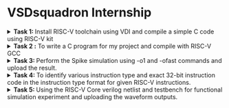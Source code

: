 # VSDsquadron  Internship

<details>
<summary><b> Task 1: </b> Install RISC-V toolchain using VDI and compile a simple C code using RISC-V kit</summary>
 <br>

 **1. Installing virtual box :**

 ![Installing virtual box](https://github.com/VasanthKumar-05/vsdsquadron/assets/173717586/84ca4811-56a8-4164-9bd8-4f809d448b7e)

**2.Installing leafpad :**

![Installing leaf pad](https://github.com/VasanthKumar-05/vsdsquadron/assets/173717586/93ab7ba8-10fa-4c10-b52f-a66cfb0f9a91)

To install the leafpad, we should use the command 
``` sudo apt install leafpad ```
as above.

**3.Compiling and run sample C code :**

Step-1: We have to create a file for the sample code using the command,
```
    cd
    leafpad sum1ton.c &
```
Hence, the leafpad will get open.
   
Step-2 : Next we need to type the C code in the leafpad as below:

![sample C code](https://github.com/VasanthKumar-05/vsdsquadron/assets/173717586/cb649f45-782b-4213-b95a-a99bc4873d44)

then we should save the code.

Step-3: To run this code in terminal, we need to use the command 
```
    gcc sum1ton.c
    ls -ltr
```

To get the output, we should use the command ``` ./a.out ```

By using the above commands, we will get the output as

![Sample C output](https://github.com/VasanthKumar-05/vsdsquadron/assets/173717586/25fca97a-b86a-401f-abd9-7d22443b9f44)

**4.compiling and run sample code using RISC-V simulator :**

Step-1: To get the code into the simulator, use the command
```
   cat sum1ton.c
```

Step-2: To run the code using the simulator, use the command
```
   riscv64-unknown-elf-gcc -o1 -mabi=lp64 -march=rv64i -o sum1ton.o sum1ton.c
   ls -ltr sum1ton.o
```

![calculations of instructions using fast instructions](https://github.com/VasanthKumar-05/vsdsquadron/assets/173717586/6f5dd289-557a-4190-ad00-b2e4008b4e17)

Step-3: **To get the Assembly code output :**

Use the command,
 ```
     riscv64-unknown-elf-gcc -ofast -mabi=lp64 -march=rv64i -o sum1ton.o sum1ton.c
 ```
Then open another tab and use the following command:
```
    riscv64-unknown-elf-objdump -d sum1ton.o
```
After using the command you will get the complex assembly output.

To get the exact assembly output of your code, use the command
    
```
    riscv64-unknown-elf-objdump -d sum1ton.o | less
```

And finally search the main using ```/main```

Hence, you will get the final output of this task as 

![calculations of instructions](https://github.com/VasanthKumar-05/vsdsquadron/assets/173717586/059d35ea-d38b-46cb-a276-20b81dde9fb9)

</details>


<details>
 <summary> <b> Task 2 :</b> To write a C program for my project and compile with RISC-V GCC</summary>
 <br>

 **Project Title : Change dispense wizard: Engineering a vending machine with advanced change system**

 **What is Vending Machine :**

 An automated machine which is intended to provide the users with a diverse range of products: snacks, beverages, pizzas, cupcakes, newspapers, tickets, etc. A vending machine dispenses a product to the users based on the amount of money inserted and selection of the product. Vending machine is a 24x7 standalone unit which requires a standard power supply connection to function. It consist of simple electro-mechanical systems which helps to automate the entire vending process. In a nutshell, its basic function is to flawlessly issue users with a diverse range of products anytime.

 **What is Channge dispense wizard in vending machine :**

 The "Change Dispense Wizard" is a specialized framework designed to enhance the process of dispensing change in vending machines. This advanced system incorporates mechanical, electronic, and software components to ensure accurate, efficient, and reliable coin dispensing.

 **Benefits :**

 **1.Enhanced Customer Satisfaction :**
Quick and accurate change dispensing improves the overall user experience.

**2.Operational Efficiency :**
Reduces the likelihood of errors and machine downtime.

**3.Increased Security :**
Protects against fraud and tampering.

**4.Scalability :**
Can be adapted to different types of vending machines and environments.

![vm](https://github.com/VasanthKumar-05/vsdsquadron/assets/173717586/b0f6f497-276a-4a0a-9df7-5de1bdb13796)

**Program for the Project :**

```
#include <stdio.h>

// Function to calculate and dispense change
void dispenseChange(int amount) {
    int quarters, dimes, nickels, pennies;

    quarters = amount / 25;
    amount = amount % 25;

    dimes = amount / 10;
    amount = amount % 10;

    nickels = amount / 5;
    amount = amount % 5;

    pennies = amount;

    printf("Change dispensed:\n");
    printf("Quarters: %d\n", quarters);
    printf("Dimes: %d\n", dimes);
    printf("Nickels: %d\n", nickels);
    printf("Pennies: %d\n", pennies);
}

int main() {
    int cost, paid, change;

    // Get the cost of the item
    printf("Enter the cost of the item (in cents): ");
    scanf("%d", &cost);

    // Get the amount paid by the user
    printf("Enter the amount paid by the user (in cents): ");
    scanf("%d", &paid);

    // Calculate the change to be returned
    change = paid - cost;

    if (change < 0) {
        printf("Insufficient amount paid.\n");
    } else if (change == 0) {
        printf("Exact amount paid. No change needed.\n");
    } else {
        // Dispense the change
        dispenseChange(change);
    }

    return 0;
}
```

**1.Declaring VendingMachine in Terminal :**

![1 Declaring Vending Machine](https://github.com/VasanthKumar-05/vsdsquadron/assets/173717586/326b5cab-738b-428d-abe3-e7bfc9925b75)

**2.Typing the code in leafpad :**

![2 C program for the Vending Machine](https://github.com/VasanthKumar-05/vsdsquadron/assets/173717586/d88f6d2c-9a71-4a0c-9b14-7379b9dcf964)

**3.Executing the code and getting th output :**

![3 Input Output of  VendingMachine](https://github.com/VasanthKumar-05/vsdsquadron/assets/173717586/d65706c0-b1e6-490b-af5f-d4ee232cd4fa)

**4.compiling and run the code in RISC-V GCC :**

![4 Instructions for assembly code of VendingMachine](https://github.com/VasanthKumar-05/vsdsquadron/assets/173717586/8a890a71-771e-44dd-8d68-49acc8f29740)

**5.Assembly code output of VendingMachine :**

![5 Assembly code output of VendingMachine](https://github.com/VasanthKumar-05/vsdsquadron/assets/173717586/3b77559c-7c69-45f4-bbb5-f1a9eb6a9ef5)

This is the final output of the project.
</details>


<details>
 <summary><b> Task 3: </b> Perform the Spike simulation using -o1 and -ofast commands and upload the result. </summary>
 <br>

 In this task we have to perform the spike simulation using two different commands :
 1. -o1 command
 2. -ofast command

 **I.Spike simulation using -o1 command:**

 1.First run your program using riscv simulator and get the output using the command,
 ```
 riscv64-unknown-elf-gcc -o1 -mabi=lp64 -march=rv64i -o vendingmachine.o vendingmachine.c
 gcc vendingmachine.c
 ./a.out
 ```

 2.Now run the same program using spike simulator using the command,
 ```
 riscv64-unknown-elf-gcc -o1 -mabi-lp64 -march=rv64i -o vendingmachine.o vendingmachine.c
 spike pk vendingmachine.o
 ```

 3.check the both outputs. If the both outputs are same then the compilation is successful.

 ![1 Spike simulation using -o1 command](https://github.com/VasanthKumar-05/vsdsquadron/assets/173717586/4b796a3f-62ab-4cfc-9485-6834a2070c3e)

 4.Now go for debugging the assembly code using spike debugging command.
 
   To get the assembly code, use the command
   ```
   riscv64-unknown-elf-objdump -d vendingmachine.o | less
   ```

 ![Screenshot (31)](https://github.com/VasanthKumar-05/vsdsquadron/assets/173717586/36389a45-f5e7-4717-a019-ec18e3a0c926)

 To debug the code, use the spike command
 ```
 spike -d pk vendingmachine.o
 ```

 And then use the starting address of the assembly code ```until pc 0 100b0``` and compare the both address lines to check the result.

 ![Screenshot (32)](https://github.com/VasanthKumar-05/vsdsquadron/assets/173717586/9c88ebf5-027f-4ff3-b14e-2a6bead12f03)

 ![Screenshot (33)](https://github.com/VasanthKumar-05/vsdsquadron/assets/173717586/db81e921-7624-4517-8b5b-d3c60b853b9a)

 **II.Spike simulation using -ofast command:**

 This process is same like the above one. But instead of -o1 command, we use the -ofast command.
 
 1.Use the command to get the output using riscv simulator,
 ```
 riscv64-unknown-elf-gcc -ofast -mabi=lp64 -march=rv64i -o vendingmachine.o vendingmachine.c
 gcc vendingmachine.c
 ./a.out
 ```

 2.To get the spike simulation output, use the command
 ```
 riscv64-unknown-elf-gcc -ofast -mabi=lp64 -march=rv64i -o vendingmachine.o vendingmachine.c
 spike pk vendingmachine.o
 ```

 3.Check the both outputs. If both outputs are same then the compilation is successful.

 ![Screenshot (30)](https://github.com/VasanthKumar-05/vsdsquadron/assets/173717586/c2a3beaa-4b7a-4b70-a38c-62a63d89c542)

 4.Now we need to debug the assembly code.
 
 To get the assembly code, use the command 
 ```
 riscv64-unknown-elf-objdump -d vendingmachine.o | less
 ```

 ![Screenshot (31)](https://github.com/VasanthKumar-05/vsdsquadron/assets/173717586/54a8e1d2-11d2-4633-a46a-0e2666bd082b)

 To debug the assembly code, use the spike command
 ```
 spike -d pk vendingmachine.o
 ```

 Use the starting address ```until pc 0 100b0``` and continue debugging and check the results using both address line outputs.

 ![Screenshot (32)](https://github.com/VasanthKumar-05/vsdsquadron/assets/173717586/c57f17ee-f2bb-46c1-a04f-01cb02643d6a)

 ![Screenshot (33)](https://github.com/VasanthKumar-05/vsdsquadron/assets/173717586/af0d6e41-e403-4a24-bf3c-3e24b5f3efff)

 So, that's the end of the task 3.

</details>


<details>
 <summary><b> Task 4: </b> To identify various instruction type and exact 32-bit instruction code in the instruction type format for given RISC-V instructions. </summary>
 <br>

 *Chat gpt is used as an external source for gathering the information.*

 **What is RISC-V ?**

 RISC-V is an open, free, and extensible instruction set architecture (ISA) based on reduced instruction set computing (RISC) principles. It is designed to be simple, modular, and scalable, suitable for a wide range of applications from small embedded systems to high-performance processors. RISC-V is maintained by the RISC-V Foundation, promoting innovation and collaboration without licensing fees. Its open nature allows for customization and widespread adoption in both academic research and commercial development.

The RISC-V architecture defines several instruction formats for 32-bit instructions.

![MUKIE](https://github.com/VasanthKumar-05/vsdsquadron/assets/173717586/60ffaf38-af65-4af4-9369-3b1a05978e41)

 **Types of Instruction set formats:**

 **1.R-Type (Register-Register Operations):**

 - Used for: Arithmetic and logical operations.
 - Format:
   ```
    31       25 24    20 19    15 14    12 11       7 6       0
    +--------+--------+--------+--------+--------+--------+
    | funct7 |  rs2   |  rs1   | funct3 |   rd   | opcode |
    +--------+--------+--------+--------+--------+--------+
   ```
 - funct7: 7-bit function code
 - rs2: 5-bit source register 2
 - rs1: 5-bit source register 1
 - funct3: 3-bit function code
 - rd: 5-bit destination register
 - opcode: 7-bit opcode

 **2.I-Type (Immediate Operations):**

 - Used for: Immediate arithmetic, loads, and system calls.
 - Format:
 ```
  31       20 19    15 14    12 11       7 6       0
  +--------+--------+--------+--------+--------+
  | imm[11:0] |  rs1   | funct3 |   rd   | opcode |
  +--------+--------+--------+--------+--------+
 ```
 - imm: 12-bit immediate value
 - rs1: 5-bit source register 1
 - funct3: 3-bit function code
 - rd: 5-bit destination register
 - opcode: 7-bit opcode

 **3.S-Type (Store Instructions):**

 - Used for: Store operations
 - Format:
 ```
 31       25 24    20 19    15 14    12 11       7 6       0
 +--------+--------+--------+--------+--------+--------+
 | imm[11:5] |  rs2   |  rs1   | funct3 | imm[4:0] | opcode |
 +--------+--------+--------+--------+--------+--------+
 ```
 - imm: 12-bit immediate value (split between imm[11:5] and imm[4:0])
 - rs2: 5-bit source register 2 (value to be stored)
 - rs1: 5-bit source register 1 (base address)
 - funct3: 3-bit function code
 - opcode: 7-bit opcode

 **4.B-Type (Branch Instructions):**

 - Used for: Conditional branches
 - Format:
 ```
 31       25 24    20 19    15 14    12 11       7 6       0
 +--------+--------+--------+--------+--------+--------+
 | imm[12|10:5] |  rs2   |  rs1   | funct3 | imm[4:1|11] | opcode |
 +--------+--------+--------+--------+--------+--------+
 ```
 - imm: 12-bit immediate value (split between imm[12|10:5] and imm[4:1|11])
 - rs2: 5-bit source register 2
 - rs1: 5-bit source register 1
 - funct3: 3-bit function code
 - opcode: 7-bit opcode

 **5.U-Type (Upper Immediate Instructions):**

 - Used for: Loading upper immediate, for large constants
 - Format:
 ```
  31       12 11       7 6       0
  +--------+--------+--------+
  |       imm[31:12]       |   rd   | opcode |
  +--------+--------+--------+
 ```
 - imm: 20-bit immediate value
 - rd: 5-bit destination register
 - opcode: 7-bit opcode

 **6.J-Type (Jump Instructions):**

 - Used for: Unconditional jumps
 - Format:
 ```
  31       12 11       7 6       0
  +--------+--------+--------+
  | imm[20|10:1|11|19:12] |   rd   | opcode |
  +--------+--------+--------+
 ```
 - imm: 20-bit immediate value (split between imm[20|10:1|11|19:12])
 - rd: 5-bit destination register (link address)
 - opcode: 7-bit opcode

 These formats provide a consistent and efficient way to encode the diverse set of instructions in the RISC-V ISA. Each format is tailored to the specific needs 
 of different types of operations, ensuring both simplicity and flexibility in instruction encoding.

 **Now let's compute the instruction code for the given instructions in the below figure:**

 ![Screenshot 2024-07-08 125025](https://github.com/VasanthKumar-05/vsdsquadron/assets/173717586/3e457e0d-9569-45d7-98bb-c9240fac2e66)


 **1.ADD r1,r2,r3**
 
  Type: R
  
  Opcode: 0110011
  
  rd : 00001
  
  funct3: 000
  
  rs1 : 00010
  
  rs2 : 00011
  
  funct7: 0000000
  
 *32-bit instruction code:*
  ```
   0000000 00011 00010 000 00001 0110011
  ```

 **2.SUB r3, r1, r2**

   Type: R
   
   Opcode: 0110011
   
   rd: 00011
   
   funct3: 000
   
   rs1 : 00001
   
   rs2 : 00010
   
   funct7: 0100000
   
   *32-bit instruction code:*
   ```
    0100000 00010 00001 000 00011 0110011
   ```

 **3.AND r2,r1,r3**

   Type: R
   
   Opcode: 0110011
   
   rd : 00010
   
   funct3: 111
   
   rs1 : 00001
   
   rs2 : 00011
   
   funct7: 0000000
   
   *32-bit instruction code:*
   ```
    0000000 00011 00001 111 00010 0110011
   ```

 **4.OR r8, r2, r5**

 Type: R
 
 Opcode: 0110011
 
rd : 01000

funct3: 110

rs1 : 00010

rs2 : 00101

funct7: 0000000

*32-bit instruction code:*
```
0000000 00101 00010 110 01000 0110011
```

 **5.XOR r8,r1,r4**

 Type: R
 
 Opcode: 0110011
 
rd : 01000

funct3: 100

rs1 : 00001

rs2 : 00100

funct7: 0000000

*32-bit instruction code:*
```
0000000 00100 00001 100 01000 0110011
```

 **6.SLT r10,r2,r4**

 Type: R

 Opcode: 0110011
 
rd : 01010

funct3: 010

rs1 : 00010

rs2 : 00100

funct7: 0000000

*32-bit instruction code:*
```
0000000 00100 00010 010 01010 0110011
```

**7.ADDI r12,r3,5**

Type: I

Opcode: 0010011

rd : 01100

funct3: 000

rs1 : 00011

imm: 000000000101

*32-bit instruction code:*
```
000000000101 00011 000 01100 0010011
```

 **8.SW r3,r1,r4**

 Type: S
 
 Opcode: 0100011
 
imm[4:0]: 00100

rs1 : 00001

rs2 : 00011

funct3: 010

imm[11:5]: 0000000

*32-bit instruction code:*
```
0000000 00011 00001 010 00100 0100011
```

 **9.SRL r16,r11,r2**

 Type: R
 
 Opcode: 0110011
 
rd : 10000

funct3: 101

rs1 : 01011

rs2 : 00010

funct7: 0000000

*32-bit instruction code:*
```
0000000 00010 01011 101 10000 0110011
```

 **10.BNE r0, r1, 20**

  Type: B
  
  Opcode: 1100011
  
imm[12|10:5]: 0000001

rs2: 00001

rs1: 00000

funct3: 001

imm[4:1|11]: 01000

*32-bit instruction code:*
```
0000000 00001 00000 001 00101 0000001
```

 **11.BEQ r0, r0, 15**

  Type: B
  
  Opcode: 1100011
  
funct3: 000

rs1: 00000

rs2: 00000

imm[11:0]: 15

*32-bit instruction code:*
```
0000000 00000 00000 000 01111 0000000
```

 **12.LW r13,r11,2**

 Type: I
 
 Opcode: 0000011
 
rd: 01101

funct3: 010

rs1: 01011

Immediate: 00010

*32-bit instruction code:*
```
000000000010 01011 010 01101 0000011
```

 **13.SLL r15,r11,r2**

 Type: R
 
 Opcode: 0110011
 
rd : 01111

funct3: 001

rs1 : 01011

rs2 : 00010

funct7: 0000000

*32-bit instruction code:*
```
0000000 00010 01011 001 01111 0110011
```

So, that's the end of this task.

</details>


<details>
 <summary><b> Task 5: </b> Using the  RISC-V Core verilog netlist and testbench for functional simulation experiment and uploading the waveform outputs.</summary>
 <br>

 **Follow the steps to obtain the waveforms of the instructions:**

 1. To run the verilog code, first we need a tool called *iverilog* and to install it, use the following commands
    ```
    sudo apt-get update
    sudo apt-get install iverilog
    ```
 2. Also, to get the waveforms we need another tool called gtkwave and to get that, use the command
    ```
    sudo apt-get install gtkwave
    ```
![Screenshot (36)](https://github.com/VasanthKumar-05/vsdsquadron/assets/173717586/d9729f52-4e8b-4395-a878-7dbce07801b1)

 3. Create a directory using the command
    ```
    mkdir vasanth
    ```
 4. To create the files, use the following commands
    ```
    touch vasanth_rv32i.v
    touch vasanth_rv32i_tb.v
    ```
 5. Since we do not have the verilog code, we will take the references of verilog code and the waveform from
    https://github.com/vinayrayapati/rv32i/
 6. We will copy the code from ```iiitb_rv32i.v``` and ```iiitb_rv32i_tb.v``` and pastes the code in ```vasanth_rv32i.v``` and ```vasanth_rv32i_tb.v``` in leafpad and saves the file.
 7. To run and simulate the code, use the command
    ```
    iverilog -o vasanth_rv32i vasanth_rv32i.v vasanth_rv32i_tb.v
    ```
    And to get the output, use the command
    ``` 
    ./vasanth_rv32i
    ```
 8. To get the waveforms, use the command
    ```
    gtkwave iiitb_rv32i.vcd
    ```

 **Instructions and their waveforms:**

 *ADD r1,r2,r3*
 
 ![346928410-df93c271-0c7a-40eb-b56d-bb51291bc876](https://github.com/VasanthKumar-05/vsdsquadron/assets/173717586/b856f2eb-ae5a-494c-8a54-41e3eb052c1d)

 *SUB r3,r1,r2*

 ![346928852-941520a3-bfc6-493c-a1a6-2722ca080308](https://github.com/VasanthKumar-05/vsdsquadron/assets/173717586/173d9200-7bc4-45e6-bdf6-afd476dc5b59)

 *AND r2,r1,r3*

 ![346929050-98331053-fdcf-4b1c-a297-1dc1eeec9fbb](https://github.com/VasanthKumar-05/vsdsquadron/assets/173717586/5ad81c65-8569-4498-bec4-8b3c4825c094)

 *OR r8,r2,r5*

 ![346929234-2d274efb-34a8-446a-874f-917d873712f0](https://github.com/VasanthKumar-05/vsdsquadron/assets/173717586/210bdd8e-4a89-48c8-8682-e6935290b9c0)

 *XOR r8,r1,r4*

 ![346929985-f17cb96e-1fa2-4521-8c4c-6f79c29e3cf0](https://github.com/VasanthKumar-05/vsdsquadron/assets/173717586/8cc7ac99-34c7-4d01-957a-38ca1bd4f24c)

 *SLT r10,r2,r4*

 ![346930138-421a1c05-8ccf-492c-92b7-d6d8685eb822](https://github.com/VasanthKumar-05/vsdsquadron/assets/173717586/feb1459a-b11f-4290-b917-94988645a708)

 *ADDI r122,r3,r5*

 ![346930348-f731eed6-7c04-4a3d-a1c9-6ffa6dc47dfc](https://github.com/VasanthKumar-05/vsdsquadron/assets/173717586/4bb365c5-2ff5-4100-9070-a82d575bd5cf)

 *SW r3,r1,r4*

 ![346930541-468b98fc-7cec-4787-9de5-cb4f74eb8300](https://github.com/VasanthKumar-05/vsdsquadron/assets/173717586/79e2932e-4982-4a41-88f4-6816593a3f9d)

 *SRL r16,r11,r2*

 ![346930739-5d3ff2ea-491e-46d3-b3a3-7c4046339734](https://github.com/VasanthKumar-05/vsdsquadron/assets/173717586/9f95768e-1480-460a-aa3b-387dce2a787c)

 *BNE r0,r1,20*

 ![346930933-d5572b5f-b740-47c2-8128-b64253a58fb1](https://github.com/VasanthKumar-05/vsdsquadron/assets/173717586/ae679a3a-3d11-4815-82d1-73ac17dddbc0)

 *BEQ r0,r0,15*

 ![346931076-97870d87-2618-4069-82ef-f079c2f1ed27](https://github.com/VasanthKumar-05/vsdsquadron/assets/173717586/f53b5196-64f2-46ec-a393-7d9aeb083aaa)

 *SLL r15,r11,r2*

 ![346931199-75f34f93-c023-4ee4-8a4c-a8e8b470c697](https://github.com/VasanthKumar-05/vsdsquadron/assets/173717586/362d5997-7e7f-45d5-8e87-75affd3012bc)

 And that's the end of this task.
</details>
